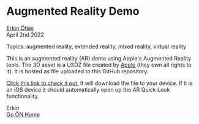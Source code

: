 # Augmented Reality Demo
[Erkin Ötleş](https://eotles.github.io) <br />
April 2nd 2022

Topics: augmented reality, extended reality, mixed reality, virtual reality<br />

This is an augmented reality (AR) demo using Apple's Augmented Reality tools. The 3D asset is a USDZ file created by [Apple](https://developer.apple.com/augmented-reality/quick-look/) (they own all rights to it). It is hosted as file uploaded to this GitHub repository.

[Click this link to check it out.](https://github.com/eotles/blog/blob/gh-pages/posts/20220402_AR_example/toy_biplane.usdz?raw=true) It will download the file to your device. If it is an iOS device it should automatically open up the AR Quick Look functionality.


Erkin  <br />
[Go ÖN Home](../../index.md) <br /><br />
